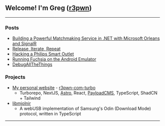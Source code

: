 ## Welcome! I'm Greg ([r3pwn][website])

---

### Posts
- [Building a Powerful Matchmaking Service in .NET with Microsoft Orleans and SignalR](https://www.r3pwn.com/blog/matchmaking-service-dotnet-orleans-signalr)
- [Release, Iterate, Repeat](https://www.r3pwn.com/blog/release-iterate-repeat)
- [Hacking a Philips Smart Outlet](https://www.r3pwn.com/projects/hacking-a-philips-smart-outlet)
- [Running Fuchsia on the Android Emulator](https://www.r3pwn.com/blog/2019-05-01-fuchsia-aemu)
- [DebugAllTheThings](https://www.r3pwn.com/blog/2014-06-24-debugallthethings)

### Projects
- [My personal website][website] - [r3pwn-com-turbo](https://github.com/r3pwn/r3pwn-com-turbo)
  - Turborepo, NextJS, [Astro](https://astro.build), React, [PayloadCMS](https://github.com/payloadcms/payload), TypeScript, ShadCN + Tailwind
- [libmjolnir](https://github.com/r3pwn/libmjolnir)
  - A webUSB implementation of Samsung's Odin (Download Mode) protocol, written in TypeScript

---
[website]: https://www.r3pwn.com
